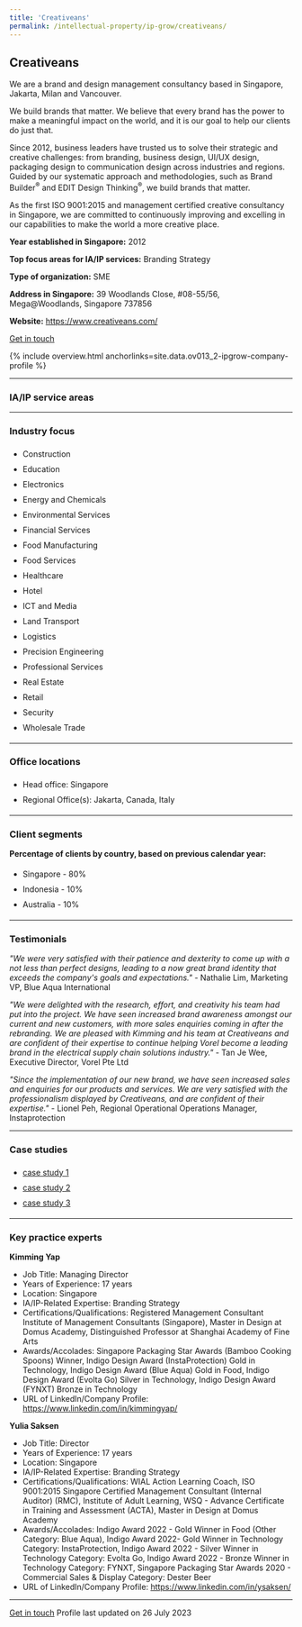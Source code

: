 ```yaml
---
title: 'Creativeans'
permalink: /intellectual-property/ip-grow/creativeans/
---
```


## Creativeans

We are a brand and design management consultancy based in Singapore, Jakarta, Milan and Vancouver.

We build brands that matter. We believe that every brand has the power to make a meaningful impact on the world, and it is our goal to help our clients do just that.

Since 2012, business leaders have trusted us to solve their strategic and creative challenges: from branding, business design, UI/UX design, packaging design to communication design across industries and regions. Guided by our systematic approach and methodologies, such as Brand Builder<sup>&reg;</sup> and EDIT Design Thinking<sup>&reg;</sup>, we build brands that matter.

As the first ISO 9001:2015 and management certified creative consultancy in Singapore, we are committed to continuously improving and excelling in our capabilities to make the world a more creative place.

<b>Year established in Singapore:</b> 2012

<b>Top focus areas for IA/IP services:</b> Branding Strategy

<b>Type of organization:</b> SME

<b>Address in Singapore:</b> 39 Woodlands Close, #08-55/56, Mega@Woodlands, Singapore 737856

<b>Website:</b> <a href='https://www.creativeans.com/'>https://www.creativeans.com/</a>

<a class='btn' href='https://form.gov.sg/6482534cc80b3a00115c6e54' target='_blank' rel='noopener'>Get in touch</a>

{% include overview.html anchorlinks=site.data.ov013_2-ipgrow-company-profile %}

---
<a name='ip-related-service-areas'></a>
### IA/IP service areas

---
<a name='industry-focus'></a>
### Industry focus

<ul><li style='line-height: 27px; margin: 0px 0px !important'> Construction</li><li style='line-height: 27px; margin: 0px 0px !important'>Education</li><li style='line-height: 27px; margin: 0px 0px !important'>Electronics</li><li style='line-height: 27px; margin: 0px 0px !important'>Energy and Chemicals</li><li style='line-height: 27px; margin: 0px 0px !important'>Environmental Services</li><li style='line-height: 27px; margin: 0px 0px !important'>Financial Services</li><li style='line-height: 27px; margin: 0px 0px !important'>Food Manufacturing</li><li style='line-height: 27px; margin: 0px 0px !important'>Food Services</li><li style='line-height: 27px; margin: 0px 0px !important'>Healthcare</li><li style='line-height: 27px; margin: 0px 0px !important'>Hotel</li><li style='line-height: 27px; margin: 0px 0px !important'>ICT and Media</li><li style='line-height: 27px; margin: 0px 0px !important'>Land Transport</li><li style='line-height: 27px; margin: 0px 0px !important'>Logistics</li><li style='line-height: 27px; margin: 0px 0px !important'>Precision Engineering</li><li style='line-height: 27px; margin: 0px 0px !important'>Professional Services</li><li style='line-height: 27px; margin: 0px 0px !important'>Real Estate</li><li style='line-height: 27px; margin: 0px 0px !important'>Retail</li><li style='line-height: 27px; margin: 0px 0px !important'>Security</li><li style='line-height: 27px; margin: 0px 0px !important'>Wholesale Trade</li></ul>

---
<a name='office-locations'></a>
### Office locations

<ul><li style='line-height: 27px; margin: 0px 0px !important'> Head office: Singapore</li><li style='line-height: 27px; margin: 0px 0px !important'>Regional Office(s): Jakarta, Canada, Italy</li></ul>

---
<a name='client-segments'></a>
### Client segments

**Percentage of clients by country, based on previous calendar year:**

<ul><li style='line-height: 27px; margin: 0px 0px !important'> Singapore - 80%</li><li style='line-height: 27px; margin: 0px 0px !important'>Indonesia - 10%</li><li style='line-height: 27px; margin: 0px 0px !important'>Australia - 10%</li></ul>

---
<a name='testimonials'></a>
### Testimonials

*"We were very satisfied with their patience and dexterity to come up with a not less than perfect designs, leading to a now great brand identity that exceeds the company's goals and expectations."* - Nathalie Lim, Marketing VP, Blue Aqua International 

*"We were delighted with the research, effort, and creativity his team had put into the project. We have seen increased brand awareness amongst our current and new customers, with more sales enquiries coming in after the rebranding. We are pleased with Kimming and his team at Creativeans and are confident of their expertise to continue helping Vorel become a leading brand in the electrical supply chain solutions industry."* - Tan Je Wee, Executive Director, Vorel Pte Ltd 

*"Since the implementation of our new brand, we have seen increased sales and enquiries for our products and services. We are very satisfied with the professionalism displayed by Creativeans, and are confident of their expertise."* - Lionel Peh, Regional Operational Operations Manager, Instaprotection 



---
<a name='case-studies'></a>
### Case studies

<ul><li style='line-height: 27px; margin: 0px 0px !important'> <a href="https://www.creativeans.com/works/blue-aqua-aquaculture-branding-design/" target="_blank" rel="noopener">case study 1</a></li><li style='line-height: 27px; margin: 0px 0px !important'><a href="https://www.creativeans.com/works/vorel/" target="_blank" rel="noopener">case study 2</a></li><li style='line-height: 27px; margin: 0px 0px !important'><a href="https://www.creativeans.com/works/instaprotection-insurtech-branding-design/" target="_blank" rel="noopener">case study 3</a></li></ul>

---
<a name='key-practice-experts'></a>
### Key practice experts

**Kimming Yap**

- Job Title: Managing Director
- Years of Experience: 17 years
- Location: Singapore
- IA/IP-Related Expertise: Branding Strategy
- Certifications/Qualifications: Registered Management Consultant Institute of Management Consultants (Singapore), Master in Design at Domus Academy, Distinguished Professor at Shanghai Academy of Fine Arts
- Awards/Accolades: Singapore Packaging Star Awards (Bamboo Cooking Spoons) Winner, Indigo Design Award (InstaProtection) Gold in Technology, Indigo Design Award (Blue Aqua) Gold in Food, Indigo Design Award (Evolta Go) Silver in Technology, Indigo Design Award (FYNXT) Bronze in Technology
- URL of LinkedIn/Company Profile: <a href="https://www.linkedin.com/in/kimmingyap/" target="_blank" rel="noopener">https://www.linkedin.com/in/kimmingyap/</a>

**Yulia Saksen**

- Job Title: Director
- Years of Experience: 17 years
- Location: Singapore
- IA/IP-Related Expertise: Branding Strategy
- Certifications/Qualifications: WIAL Action Learning Coach, ISO 9001:2015  Singapore Certified Management Consultant (Internal Auditor) (RMC), Institute of Adult Learning, WSQ - Advance Certificate in Training and Assessment (ACTA), Master in Design at Domus Academy
- Awards/Accolades: Indigo Award 2022 - Gold Winner in Food (Other Category: Blue Aqua), Indigo Award 2022- Gold Winner in Technology Category: InstaProtection, Indigo Award 2022 - Silver Winner in Technology Category: Evolta Go, Indigo Award 2022 - Bronze Winner in Technology Category: FYNXT, Singapore Packaging Star Awards 2020 - Commercial Sales & Display Category: Dester Beer
- URL of LinkedIn/Company Profile: <a href="https://www.linkedin.com/in/ysaksen/" target="_blank" rel="noopener">https://www.linkedin.com/in/ysaksen/</a>

---

<a class='btn' href='https://form.gov.sg/6482534cc80b3a00115c6e54' target='_blank' rel='noopener'>Get in touch</a>
Profile last updated on 26 July 2023
